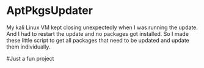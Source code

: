 # AptPkgsUpdater

My kali Linux VM kept closing unexpectedly when I was running the update. And I had to restart the update and no packages got installed. So I made these little script to get all packages that need to be updated and update them individually.

#Just a fun project
